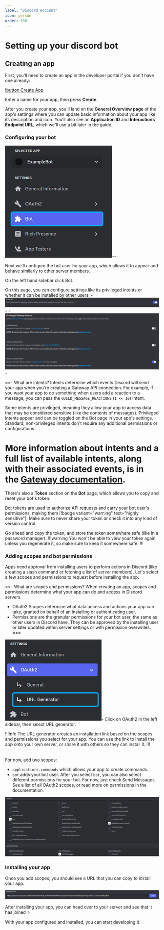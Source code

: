 ```yaml
---
label: "Discord Account"
icon: person
order: 100
---
```

<!-- ![](/static/headers/header-1.png) -->
# Setting up your discord bot

## Creating an app
First, you'll need to create an app in the developer portal if you don't have one already:

[!button Create App](https://discord.com/developers/applications?new_application=true)


Enter a name for your app, then press **Create.**

After you create your app, you'll land on the **General Overview page** of the app's settings where you can update basic information about your app like its description and icon. You'll also see an **Application ID** and **Interactions Endpoint URL**, which we'll use a bit later in the guide.

### Configuring your bot
![bot tab](../static/bot-tabs.png)--

Next we'll configure the bot user for your app, which allows it to appear and behave similarly to other server members.

On the left hand sidebar click Bot. 

On this page, you can configure settings like its privileged intents or whether it can be installed by other users.
-![](../static/public.png)-
-![](../static/intents.png)-

==- What are intents?
Intents determine which events Discord will send your app when you're creating a Gateway API connection. For example, if you want your app to do something when users add a reaction to a message, you can pass the `GUILD_MESSAGE_REACTIONS` (`1 << 10`) intent.

Some intents are privileged, meaning they allow your app to access data that may be considered sensitive (like the contents of messages). Privileged intents appear and can be toggled on the Bot page in your app's settings. Standard, non-privileged intents don't require any additional permissions or configurations.

More information about intents and a full list of available intents, along with their associated events, is in the [Gateway documentation](https://discord.com/developers/docs/topics/gateway##gateway-intents).
===


There's also a **Token** section on the **Bot** page, which allows you to copy and reset your bot's token.

Bot tokens are used to authorize API requests and carry your bot user's permissions, making them [!badge variant="warning" text="highly sensitive"]. Make sure to never share your token or check it into any kind of version control.

Go ahead and copy the token, and store the token somewhere safe (like in a password manager).
!!!warning
You won't be able to view your token again unless you regenerate it, so make sure to keep it somewhere safe.
!!!


### Adding scopes and bot permissions
Apps need approval from installing users to perform actions in Discord (like creating a slash command or fetching a list of server members). Let's select a few scopes and permissions to request before installing the app.

==- What are scopes and permissions?
When creating an app, scopes and permissions determine what your app can do and access in Discord servers.

- OAuth2 Scopes determine what data access and actions your app can take, granted on behalf of an installing or authenticating user.
- Permissions are the granular permissions for your bot user, the same as other users in Discord have. They can be approved by the installing user or later updated within server settings or with permission overwrites.
===

![](../static/oauth.png)-
Click on OAuth2 in the left sidebar, then select URL generator.


!!!info 
The URL generator creates an installation link based on the scopes and permissions you select for your app. You can use the link to install the app onto your own server, or share it with others so they can install it.
!!!
<br>
<br>
<br>
For now, add two scopes:

- `applications.commands` which allows your app to create commands.
- `bot` adds your bot user. After you select `bot`, you can also select different permissions for your bot. For now, just check Send Messages.
See a list of all OAuth2 scopes, or read more on permissions in the documentation.

![](../static/scope.png)

### Installing your app
Once you add scopes, you should see a URL that you can copy to install your app.

![](../static/url.png)

After installing your app, you can head over to your server and see that it has joined ✨

With your app configured and installed, you can start developing it.